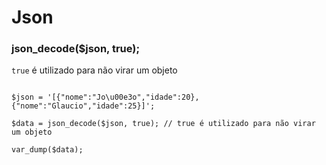 # Json

### json_decode($json, true);

`true` é utilizado para não virar um objeto

```

$json = '[{"nome":"Jo\u00e3o","idade":20},{"nome":"Glaucio","idade":25}]';

$data = json_decode($json, true); // true é utilizado para não virar um objeto

var_dump($data);
```